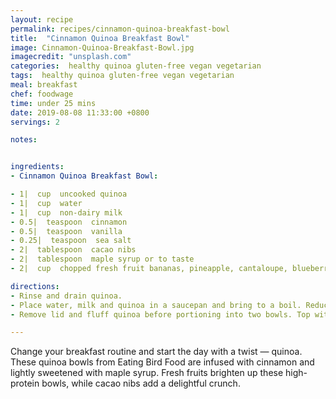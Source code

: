 ```yaml
---
layout: recipe
permalink: recipes/cinnamon-quinoa-breakfast-bowl
title:  "Cinnamon Quinoa Breakfast Bowl"
image: Cinnamon-Quinoa-Breakfast-Bowl.jpg
imagecredit: "unsplash.com"
categories:  healthy quinoa gluten-free vegan vegetarian
tags:  healthy quinoa gluten-free vegan vegetarian
meal: breakfast
chef: foodwage
time: under 25 mins
date: 2019-08-08 11:33:00 +0800
servings: 2

notes:


ingredients:
- Cinnamon Quinoa Breakfast Bowl:

- 1|  cup  uncooked quinoa
- 1|  cup  water
- 1|  cup  non-dairy milk
- 0.5|  teaspoon  cinnamon
- 0.5|  teaspoon  vanilla
- 0.25|  teaspoon  sea salt
- 2|  tablespoon  cacao nibs
- 2|  tablespoon  maple syrup or to taste
- 2|  cup  chopped fresh fruit bananas, pineapple, cantaloupe, blueberries, watermelon, honeydew or mango

directions:
- Rinse and drain quinoa.
- Place water, milk and quinoa in a saucepan and bring to a boil. Reduce to a simmer, add cinnamon, vanilla and sea salt. Cover and cook for about 15 minutes, or until all liquid is absorbed. Watch the pot carefully because it has a tendency to boil over. Remove from heat and let pot sit, covered for 2-3 minutes.
- Remove lid and fluff quinoa before portioning into two bowls. Top with cacao nibs, fresh fruit and a drizzle of maple syrup. You can also add additional milk if you want more moisture.

---
```


Change your breakfast routine and start the day with a twist — quinoa. These quinoa bowls from Eating Bird Food are infused with cinnamon and lightly sweetened with maple syrup. Fresh fruits brighten up these high-protein bowls, while cacao nibs add a delightful crunch.
